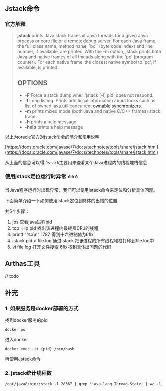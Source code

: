 ## Jstack命令

### 官方解释

> **jstack** prints Java stack traces of Java threads for a given Java process or core file or a remote debug server. For each Java frame, the full class name, method name, 'bci' (byte code index) and line number, if available, are printed. With the -m option, jstack prints both Java and native frames of all threads along with the 'pc' (program counter). For each native frame, the closest native symbol to 'pc', if available, is printed.
>
> ## OPTIONS
>
> - **-F**
>   Force a stack dump when 'jstack [-l] pid' does not respond.
> - **-l**
>   Long listing. Prints additional information about locks such as list of owned java.util.concurrent [ownable synchronizers](https://docs.oracle.com/javase/7/docs/api/java/util/concurrent/locks/AbstractOwnableSynchronizer.html).
> - **-m**
>   prints mixed mode (both Java and native C/C++ frames) stack trace.
> - **-h**
>   prints a help message.
> - **-help**
>   prints a help message

以上为oracle官方对jstack命令的简介和使用说明

[https://docs.oracle.com/javase/7/docs/technotes/tools/share/jstack.html](https://docs.oracle.com/javase/7/docs/technotes/tools/share/jstack.html)

从上面的信息可以得 `Jstack`主要用来查看某个Java进程内的线程堆栈信息



### 使用jstack定位运行时异常 ⭐️⭐️⭐️

当Java程序运行时出现异常，我们可以使用jstack命令来定位和分析具体问题。

下面简单介绍一下如何使用jstack定位到具体的出错的位置

共5个步骤：

1. jps 查看java进程pid
1. top -Hp pid 找出该进程内最耗费CPU的线程
1. printf "%x\n" 1787 得到十六进制值为6fb
1. jstack pid > file.log 通过jstack 把该进程的所有线程堆栈打印到file.log中
1. vi file.log 打开文件搜索 6fb 找到具体出问题的代码



## Arthas工具

// todo



## 补充

### 1. 如果服务是docker部署的方式

找到docker服务的pid

```shell
docker ps
```

进入docker

```shell
docker exec -it {pid} /bin/bash
```

再使用Jstack命令



### 2. jstack统计线程数

```shell
/opt/java8/bin/jstack -l 28367 | grep 'java.lang.Thread.State' | wc -l
```